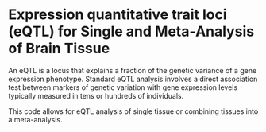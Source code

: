# Expression quantitative trait loci (eQTL) for Single and Meta-Analysis of Brain Tissue   
           
An eQTL is a locus that explains a fraction of the genetic variance of a gene expression phenotype. Standard eQTL analysis involves a direct association test between markers of genetic variation with gene expression levels typically measured in tens or hundreds of individuals.               
                 
This code allows for eQTL analysis of single tissue or combining tissues into a meta-analysis.                              
               
         
                  
      
  
   
   
